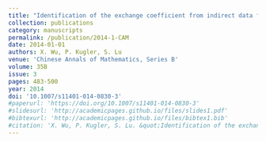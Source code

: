 ```yaml
---
title: "Identification of the exchange coefficient from indirect data for a coupled continuum pipe-flow model"
collection: publications
category: manuscripts
permalink: /publication/2014-1-CAM
date: 2014-01-01
authors: X. Wu, P. Kugler, S. Lu
venue: 'Chinese Annals of Mathematics, Series B'
volume: 35B
issue: 3
pages: 483-500
year: 2014
doi: '10.1007/s11401-014-0830-3'
#paperurl: 'https://doi.org/10.1007/s11401-014-0830-3'
#slidesurl: 'http://academicpages.github.io/files/slides1.pdf'
#bibtexurl: 'http://academicpages.github.io/files/bibtex1.bib'
#citation: 'X. Wu, P. Kugler, S. Lu. &quot;Identification of the exchange coefficient from indirect data for a coupled continuum pipe-flow model.&quot; <i>Chinese Annals of Mathematics</i>. 35B(3), 483-500, 2014. https://doi.org/10.1007/s11401-014-0830-3'
---
```

